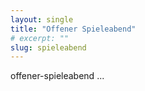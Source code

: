 ```yaml
---
layout: single
title: "Offener Spieleabend"
# excerpt: ""
slug: spieleabend
---
```


<!-- TODO: add offener-spieleabend -->

offener-spieleabend ...
